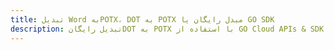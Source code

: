 ---title: تبدیل Word بهPOTX، DOT به POTX مبدل رایگان یا GO SDKdescription: تبدیل رایگانDOT به POTX با استفاده از GO Cloud APIs & SDK. همچنین اسناد Microsoft Word و OpenOffice را در Cloud ایجاد، ویرایش و رندر کنید.---